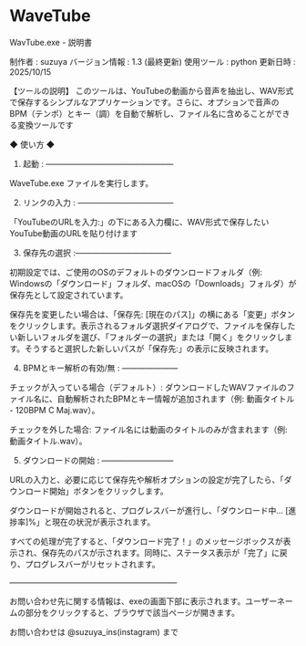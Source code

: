 # WaveTube

WavTube.exe - 説明書

制作者 : suzuya
バージョン情報 : 1.3 (最終更新)
使用ツール : python
更新日時 : 2025/10/15

【ツールの説明】
このツールは、YouTubeの動画から音声を抽出し、WAV形式で保存するシンプルなアプリケーションです。さらに、オプションで音声のBPM（テンポ）とキー（調）を自動で解析し、ファイル名に含めることができる変換ツールです


◆ 使い方 ◆

1. 起動 : ――――――――――――――――

WaveTube.exe ファイルを実行します。


2. リンクの入力 : ――――――――――――

「YouTubeのURLを入力:」の下にある入力欄に、WAV形式で保存したいYouTube動画のURLを貼り付けます


3. 保存先の選択 :――――――――――――

初期設定では、ご使用のOSのデフォルトのダウンロードフォルダ（例: Windowsの「ダウンロード」フォルダ、macOSの「Downloads」フォルダ）が保存先として設定されています。

保存先を変更したい場合は、「保存先: [現在のパス]」の横にある「変更」ボタンをクリックします。表示されるフォルダ選択ダイアログで、ファイルを保存したい新しいフォルダを選び、「フォルダーの選択」または「開く」をクリックします。そうすると選択した新しいパスが「保存先:」の表示に反映されます。


4. BPMとキー解析の有効/無 : ―――――――

チェックが入っている場合（デフォルト）: ダウンロードしたWAVファイルのファイル名に、自動解析されたBPMとキー情報が追加されます（例: 動画タイトル - 120BPM C Maj.wav）。

チェックを外した場合: ファイル名には動画のタイトルのみが含まれます（例: 動画タイトル.wav）。


5. ダウンロードの開始 : ―――――――――

URLの入力と、必要に応じて保存先や解析オプションの設定が完了したら、「ダウンロード開始」ボタンをクリックします。

ダウンロードが開始されると、プログレスバーが進行し、「ダウンロード中... [進捗率]%」と現在の状況が表示されます。

すべての処理が完了すると、「ダウンロード完了！」のメッセージボックスが表示され、保存先のパスが示されます。同時に、ステータス表示が「完了」に戻り、プログレスバーがリセットされます。


―――――――――――――――――――――


お問い合わせ先に関する情報は、exeの画面下部に表示されます。ユーザーネームの部分をクリックすると、ブラウザで該当ページが開きます。

お問い合わせは @suzuya_ins(instagram) まで
